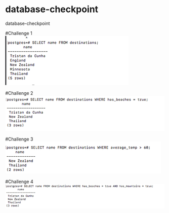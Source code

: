 # database-checkpoint
database-checkpoint

#Challenge 1 
</br>
![Screenshot](Challenge1.png)


#Challenge 2
</br>
![Screenshot](Challenge2.png)


#Challenge 3
</br>
![Screenshot](Challenge3.png)


#Challenge 4
</br>
![Screenshot](Challenge4.png)

